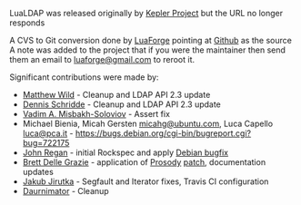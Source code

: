 LuaLDAP was released originally by [Kepler Project](http://www.keplerproject.org/lualdap/) but the URL no longer responds

A CVS to Git conversion done by [LuaForge](http://luaforge.net/projects/lualdap/) pointing at [Github](https://github.com/luaforge/lualdap) as the source
A note was added to the project that if you were the maintainer then send them an email to luaforge@gmail.com to reroot it.

Significant contributions were made by:

 * [Matthew Wild](https://github.com/mwild1) - Cleanup and LDAP API 2.3 update
 * [Dennis Schridde](https://github.com/devurandom) - Cleanup and LDAP API 2.3 update
 * [Vadim A. Misbakh-Soloviov](https://github.com/msva) - Assert fix
 * Michael Bienia, Micah Gersten <micahg@ubuntu.com>, Luca Capello <luca@pca.it> - https://bugs.debian.org/cgi-bin/bugreport.cgi?bug=722175
 * [John Regan](https://github.com/jprjr) - initial Rockspec and apply [Debian bugfix](https://bugs.debian.org/cgi-bin/bugreport.cgi?bug=722175)
 * [Brett Delle Grazie](https://github.com/bdellegrazie) - application of [Prosody](http://prosody.im) [patch](http://prosody.im/patches/lualdap.patch), documentation updates
 * [Jakub Jirutka](https://github.com/jirutka) - Segfault and Iterator fixes, Travis CI configuration
 * [Daurnimator](https://github.com/daurnimator) - Cleanup
